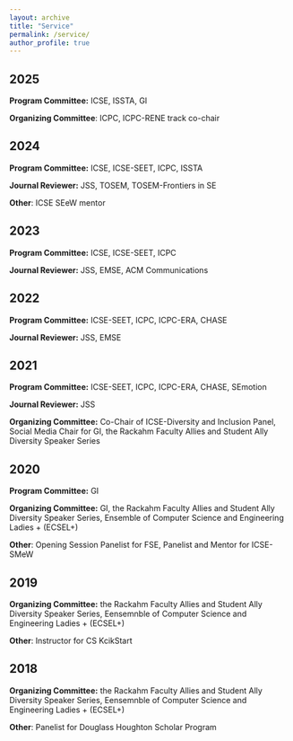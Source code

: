 ```yaml
---
layout: archive
title: "Service"
permalink: /service/
author_profile: true
---
```


<!-- ## Major Peer-reviewed Conference and Journal Papers-->
## 2025
**Program Committee:** ICSE, ISSTA, GI

**Organizing Committee**: ICPC, ICPC-RENE track co-chair

## 2024

**Program Committee:** ICSE, ICSE-SEET, ICPC, ISSTA

**Journal Reviewer:** JSS, TOSEM, TOSEM-Frontiers in SE

**Other**: ICSE SEeW mentor

## 2023
**Program Committee:** ICSE, ICSE-SEET, ICPC

**Journal Reviewer:** JSS, EMSE, ACM Communications

## 2022

**Program Committee:** ICSE-SEET, ICPC, ICPC-ERA, CHASE

**Journal Reviewer:** JSS, EMSE 

<!--**Other**: Session Chair ICSE-SEET-->

## 2021

**Program Committee:** ICSE-SEET, ICPC, ICPC-ERA, CHASE, SEmotion

**Journal Reviewer:** JSS 
   
**Organizing Committee:** Co-Chair of ICSE-Diversity and Inclusion Panel, Social Media Chair for GI, the Rackahm Faculty Allies and Student Ally Diversity Speaker Series

## 2020

**Program Committee:** GI

**Organizing Committee:** GI, the Rackahm Faculty Allies and Student Ally Diversity Speaker Series,  Ensemble of Computer Science and Engineering Ladies + (ECSEL+)

**Other**: Opening Session Panelist for FSE, Panelist and Mentor for ICSE-SMeW

## 2019

**Organizing Committee:** the Rackahm Faculty Allies and Student Ally Diversity Speaker Series,  Eensemnble of Computer Science and Engineering Ladies + (ECSEL+)

**Other**: Instructor for CS KcikStart

## 2018
**Organizing Committee:** the Rackahm Faculty Allies and Student Ally Diversity Speaker Series, Eensemnble of Computer Science and Engineering Ladies + (ECSEL+)

**Other**: Panelist for Douglass Houghton Scholar Program
